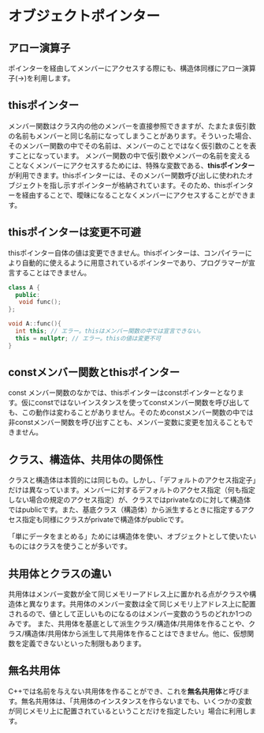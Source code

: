 # オブジェクトポインター
## アロー演算子
ポインターを経由してメンバーにアクセスする際にも、構造体同様にアロー演算子(->)を利用します。

## thisポインター
メンバー関数はクラス内の他のメンバーを直接参照できますが、たまたま仮引数の名前もメンバーと同じ名前になってしまうことがあります。そういった場合、そのメンバー関数の中でその名前は、メンバーのことではなく仮引数のことを表すことになっています。
メンバー関数の中で仮引数やメンバーの名前を変えることなくメンバーにアクセスするためには、特殊な変数である、**thisポインター**が利用できます。thisポインターには、そのメンバー関数呼び出しに使われたオブジェクトを指し示すポインターが格納されています。そのため、thisポインターを経由することで、曖昧になることなくメンバーにアクセスすることができます。

## thisポインターは変更不可避
thisポインター自体の値は変更できません。thisポインターは、コンパイラーにより自動的に使えるように用意されているポインターであり、プログラマーが宣言することはできません。
```C++
class A {
  public:
   void func();
};

void A::func(){
  int this; // エラー。thisはメンバー関数の中では宣言できない。
  this = nullptr; // エラー。thisの値は変更不可
}
```

## constメンバー関数とthisポインター
const メンバー関数のなかでは、thisポインターはconstポインターとなります。仮にconstではないインスタンスを使ってconstメンバー関数を呼び出しても、この動作は変わることがありません。そのためconstメンバー関数の中では非constメンバー関数を呼び出すことも、メンバー変数に変更を加えることもできません。

## クラス、構造体、共用体の関係性
クラスと構造体は本質的には同じもの。しかし、「デフォルトのアクセス指定子」だけは異なっています。メンバーに対するデフォルトのアクセス指定（何も指定しない場合の規定のアクセス指定）が、クラスではprivateなのに対して構造体ではpublicです。また、基底クラス（構造体）から派生するときに指定するアクセス指定も同様にクラスがprivateで構造体がpublicです。

「単にデータをまとめる」ためには構造体を使い、オブジェクトとして使いたいものにはクラスを使うことが多いです。

## 共用体とクラスの違い
共用体はメンバー変数が全て同じメモリーアドレス上に置かれる点がクラスや構造体と異なります。共用体のメンバー変数は全て同じメモリ上アドレス上に配置されるので、値として正しいものになるのはメンバー変数のうちのどれか1つのみです。
また、共用体を基底として派生クラス/構造体/共用体を作ることや、クラス/構造体/共用体から派生して共用体を作ることはできません。他に、仮想関数を定義できないといった制限もあります。

## 無名共用体
C++では名前を与えない共用体を作ることができ、これを**無名共用体**と呼びます。無名共用体は、「共用体のインスタンスを作らないまでも、いくつかの変数が同じメモリ上に配置されているということだけを指定したい」場合に利用します。

